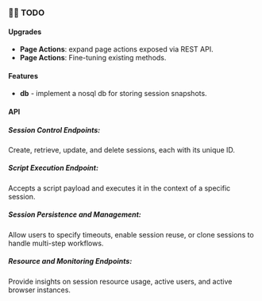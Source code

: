 ### 👨‍✈️ TODO
#### Upgrades
- **Page Actions**: expand page actions exposed via REST API.
- **Page Actions**: Fine-tuning existing methods.

#### Features
- **db** - implement a nosql db for storing session snapshots.

#### API
##### Session Control Endpoints:
Create, retrieve, update, and delete sessions, each with its unique ID.
##### Script Execution Endpoint:
Accepts a script payload and executes it in the context of a specific session.
##### Session Persistence and Management:
Allow users to specify timeouts, enable session reuse, or clone sessions to handle multi-step workflows.
##### Resource and Monitoring Endpoints:
Provide insights on session resource usage, active users, and active browser instances.
